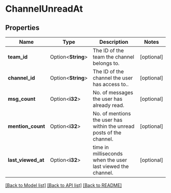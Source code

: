 # ChannelUnreadAt

## Properties

Name | Type | Description | Notes
------------ | ------------- | ------------- | -------------
**team_id** | Option<**String**> | The ID of the team the channel belongs to. | [optional]
**channel_id** | Option<**String**> | The ID of the channel the user has access to.. | [optional]
**msg_count** | Option<**i32**> | No. of messages the user has already read. | [optional]
**mention_count** | Option<**i32**> | No. of mentions the user has within the unread posts of the channel. | [optional]
**last_viewed_at** | Option<**i32**> | time in milliseconds when the user last viewed the channel. | [optional]

[[Back to Model list]](../README.md#documentation-for-models) [[Back to API list]](../README.md#documentation-for-api-endpoints) [[Back to README]](../README.md)


